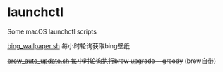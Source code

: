 # launchctl
Some macOS launchctl scripts

[bing_wallpaper.sh](bing_wallpaper.sh) 每小时轮询获取bing壁纸

~~[brew_auto_update.sh](brew_auto_update.sh) 每小时轮询执行brew upgrade --greedy~~ (brew自带)

